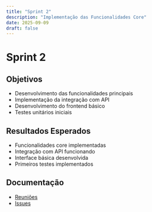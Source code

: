 ```yaml
---
title: "Sprint 2"
description: "Implementação das Funcionalidades Core"
date: 2025-09-09
draft: false
---
```


# Sprint 2

## Objetivos
- Desenvolvimento das funcionalidades principais
- Implementação da integração com API
- Desenvolvimento do frontend básico
- Testes unitários iniciais

## Resultados Esperados
- Funcionalidades core implementadas
- Integração com API funcionando
- Interface básica desenvolvida
- Primeiros testes implementados

## Documentação
- [Reuniões](./reunioes)
- [Issues](./issues)
